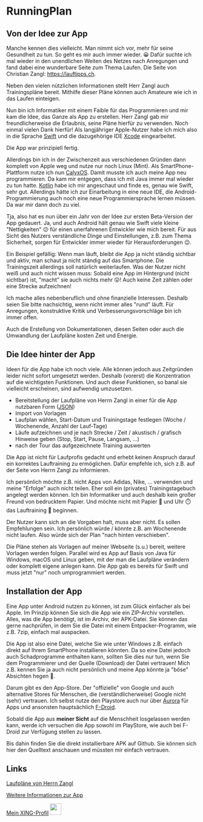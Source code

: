 # RunningPlan

## Von der Idee zur App

Manche kennen dies vielleicht. Man nimmt sich vor, mehr für seine Gesundheit zu tun. So geht es mir auch immer wieder. :grinning:
Dafür suchte ich mal wieder in den unendlichen Weiten des Netzes nach Anregungen und fand dabei eine wunderbare Seite 
zum Thema Laufen.  Die Seite von Christian Zangl: https://lauftipps.ch.

Neben den vielen nützlichen Informationen stellt Herr Zangl auch Trainingspläne bereit. Mithilfe dieser Pläne können 
auch Amateure wie ich in das Laufen einteigen.

Nun bin ich Informatiker mit einem Faible für das Programmieren und mir kam die Idee, das Ganze als App zu erstellen. 
Herr Zangl gab mir freundlicherweise die Erlaubnis, seine Pläne hierfür zu verwenden. Noch einmal vielen Dank hierfür!
Als langjähriger Apple-Nutzer habe ich mich also in die Sprache [Swift](https://developer.apple.com/swift/) und die 
dazugehörige IDE [Xcode](https://apps.apple.com/us/app/xcode/id497799835?mt=12) eingearbeitet. 

Die App war prinzipiell fertig.

Allerdings bin ich in der Zwischenzeit aus verschiedenen Gründen dann komplett von Apple weg und nutze nur noch 
Linux (Mint). Als SmartPhone-Plattform nutze ich nun [CalyxOS](https://calyxos.org/). Damit musste ich auch meine App 
neu programmieren. Da kam mir entgegen, dass ich mit Java immer mal wieder zu tun hatte.
[Kotlin](https://kotlinlang.org/) habe ich mir angeschaut und finde es, genau wie Swift, sehr gut. 
Allerdings hätte ich zur Einarbeitung in eine neue IDE, die Android-Programmierung auch noch eine neue Programmiersprache lernen müssen. 
Da war mir dann doch zu viel.

Tja, also hat es nun über ein Jahr von der Idee zur ersten Beta-Version der App gedauert. Ja, und auch Android hält 
genau wie Swift viele kleine "Nettigkeiten" :confused: für  einen unerfahrenen Entwickler wie mich bereit. 
Für aus Sicht des Nutzers verständliche Dinge und Einstellungen, z.B. zum Thema Sicherheit, sorgen für Entwickler immer wieder für
Herausforderungen :wink:.

Ein Beispiel gefällig: Wenn man läuft, bleibt die App ja nicht ständig sichtbar und aktiv, man schaut ja nicht ständig 
auf das Smartphone. Die Trainingszeit allerdings soll natürlich weiterlaufen. Was der Nutzer nicht weiß und auch nicht 
wissen muss: Sobald eine App im Hintergrund (nicht sichtbar) ist, "macht" sie auch nichts mehr :astonished:! 
Auch keine Zeit zählen oder eine Strecke aufzeichnen!

Ich mache alles nebenberuflich und ohne finanzielle Interessen. Deshalb seien Sie bitte nachsichtig, wenn nicht immer 
alles "rund" läuft. Für Anregungen, konstruktive Kritik und Verbesserungsvorschläge bin ich immer offen.

Auch die Erstellung von Dokumentationen, diesen Seiten oder auch die Umwandlung der Laufpläne kosten Zeit und Energie.


## Die Idee hinter der App

Ideen für die App habe ich noch viele. Alle können jedoch aus Zeitgründen leider nicht sofort umgesetzt werden. 
Deshalb (vorerst) die Konzentration auf die wichtigsten Funktionen. Und auch diese Funktionen, so banal sie vielleicht 
erscheinen, sind aufwendig umzusetzen.

- Bereitstellung der Laufpläne von Herrn Zangl in einer für die App nutzbaren Form ([JSON](https://de.wikipedia.org/wiki/JavaScript_Object_Notation))
- Import von Vorlagen
- Laufplan wählen, Start-Datum und Trainingstage festlegen (Woche / Wochenende, Anzahl der Lauf-Tage)
- Läufe aufzeichnen und je nach Strecke / Zeit / akustisch / grafisch Hinweise geben (Stop, Start, Pause, Langsam, …)
- nach der Tour das aufgezeichnete Training auswerten

Die App ist nicht für Laufprofis gedacht und erhebt keinen Anspruch darauf ein korrektes Lauftraining zu ermöglichen. 
Dafür empfehle ich, sich z.B. auf der Seite von Herrn Zangl zu informieren.

Ich persönlich möchte z.B. nicht Apps von Adidas, Nike, … verwenden und meine "Erfolge" auch nicht teilen.
Eher soll ein (privates) Trainingstagebuch angelegt werden können. Ich bin Informatiker und auch deshalb kein großer
Freund von bedrucktem Papier. Und möchte nicht mit Papier :page_facing_up: und Uhr :stopwatch: das Lauftraining :running:
beginnen.

Der Nutzer kann sich an die Vorgaben halt, muss aber nicht. Es sollen Empfehlungen sein. Ich persönlich würde / könnte 
z.B. am Wochenende nicht laufen. Also würde sich der Plan "nach hinten verschieben".

Die Pläne stehen als Vorlagen auf meiner Webseite (s.u.) bereit, weitere Vorlagen werden folgen. 
Parallel wird es App auf Basis von Java für Windows, macOS und Linux geben, mit der man die Laufpläne verändern oder 
komplett eigene anlegen kann.  Die App gab es bereits für Swift und muss jetzt "nur" noch umprogrammiert werden.


## Installation der App

Eine App unter Android nutzen zu können, ist zum Glück einfacher als bei Apple. Im Prinzip können Sie sich die App 
wie ein ZIP-Archiv vorstellen. Alles, was die App benötigt, ist im Archiv, der APK-Datei. 
Sie können das gerne nachprüfen, in dem Sie die Datei mit einem Entpacker-Programm, wie z.B. 7zip, einfach mal auspacken.

Die App ist also eine Datei, welche Sie wie unter Windows z.B. einfach direkt auf Ihrem SmartPhone installieren könnten.
Da so eine Datei jedoch auch  Schadprogramme enthalten kann, sollten Sie dies nur tun, wenn Sie dem Programmierer und 
der Quelle (Download) der Datei vertrauen! 
Mich z.B. kennen Sie ja auch nicht persönlich und meine App könnte ja "böse" Absichten hegen :imp:.

Darum gibt es den App-Store. Der "offizielle" von Google und auch alternative Stores für Menschen, die 
(verständlicherweise) Google nicht (sehr) vertrauen.
Ich selbst nutze den Playstore auch nur über [Aurora](https://f-droid.org/en/packages/com.aurora.store/) für Apps und 
ansonsten hauptsächlich [F-Droid](https://f-droid.org/).

Sobald die App aus **meiner Sicht** auf die Menschheit losgelassen werden kann, werde ich versuchen die App sowohl 
im PlayStore, wie auch bei F-Droid zur Verfügung stellen zu lassen.

Bis dahin finden Sie die direkt installierbare APK auf Github. Sie können sich hier den Quelltext anschauen und 
müssten mir einfach vertrauen.


## Links

[Laufpläne von Herrn Zangl](https://lauftipps.ch/kostenlose-trainingsplaene/)

[Weitere Informationen zur App](https://www.hirola.de/s/laufplan-runningplan/)

[Mein XING-Profil](https://www.xing.com/profile/Michael_Schmidt2350/cv) <image src="https://user-images.githubusercontent.com/48058062/152635585-d82a0f6d-1c4b-42c5-831f-eaf3caba1bd8.png" width="30" height="30">
